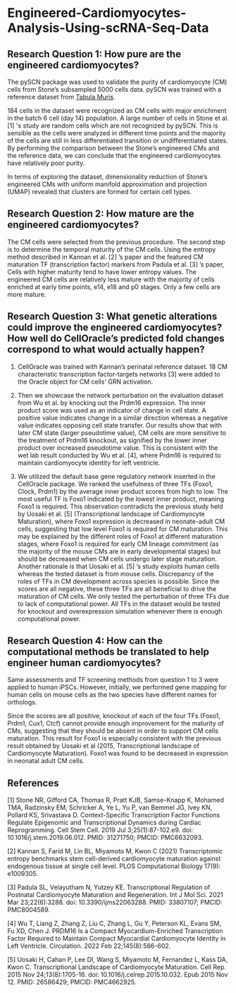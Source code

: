 # Engineered-Cardiomyocytes-Analysis-Using-scRNA-Seq-Data

## Research Question 1: How pure are the engineered cardiomyocytes? ##
The pySCN package was used to validate the purity of cardiomyocyte (CM) cells from Stone’s subsampled 5000 cells data. pySCN was trained with a reference dataset from [Tabula Muris](https://www.czbiohub.org/tabula-muris/). 

184 cells in the dataset were recognized as CM cells with major enrichment in the batch 6 cell (day 14) population. A large number of cells in Stone et al. \[1\] 's study are random cells which are not recognized by pySCN. This is sensible as the cells were analyzed in different time points and the majority of the cells are still in less differentiated transition or undifferentiated states. By performing the comparison between the Stone’s engineered CMs and the reference data, we can conclude that the engineered cardiomyocytes have relatively poor purity. 

In terms of exploring the dataset, dimensionality reduction of Stone’s engineered CMs with uniform manifold approximation and projection (UMAP) revealed that clusters are formed for certain cell types. 


## Research Question 2: How mature are the engineered cardiomyocytes? ##
The CM cells were selected from the previous procedure. The second step is to determine the temporal maturity of the CM cells. Using the entropy method described in Kannan et al. \[2\] ’s paper and the featured CM maturation TF (transcription factor) markers from Padula et al. \[3\] ’s paper, 
Cells with higher maturity tend to have lower entropy values. The engineered CM cells are relatively less mature with the majority of cells enriched at early time points, e14, e18 and p0 stages. Only a few cells are more mature.


## Research Question 3: What genetic alterations could improve the engineered cardiomyocytes? How well do CellOracle’s predicted fold changes correspond to what would actually happen? ##
1) CellOracle was trained with Kannan’s perinatal reference dataset. 18 CM characteristic transcription factor-targets networks \[3\] were added to the Oracle object for CM cells’ GRN activation.

2) Then we showcase the network perturbation on the evaluation dataset from Wu et al. by knocking out the Prdm16 expression. The inner product score was used as an indicator of change in cell state. A positive value indicates change in a similar direction whereas a negative value indicates opposing cell state transfer. Our results show that with later CM state (larger pseudotime value), CM cells are more sensitive to the treatment of Prdm16 knockout, as signified by the lower inner product over increased pseudotime value. This is consistent with the wet lab result conducted by Wu et al. \[4\], where Prdm16 is required to maintain cardiomyocyte identity for left ventricle. 

3) We utilized the default base gene regulatory network inserted in the CellOracle package. We ranked the usefulness of three TFs (Foxo1, Clock, Prdm1) by the average inner product scores from high to low. The most useful TF is Foxo1 indicated by the lowest inner product, meaning Foxo1 is required. This observation contradicts the previous study held by Uosaki et al. \[5\] (Transcriptional landscape of Cardiomyocyte Maturation), where Foxo1 expression is decreased in neonate-adult CM cells, suggesting that low level Foxo1 is required for CM maturation. This may be explained by the different roles of Foxo1 at different maturation stages, where Foxo1 is required for early CM lineage commitment (as the majority of the mouse CMs are in early developmental stages) but should be decreased when CM cells undergo later stage maturation. Another rationale is that Uosaki et al. \[5\] ’s study exploits human cells whereas the tested dataset is from mouse cells. Discrepancy of the roles of TFs in CM development across species is possible. Since the scores are all negative, these three TFs are all beneficial to drive the maturation of CM cells. We only tested the perturbation of three TFs due to lack of computational power. All TFs in the dataset would be tested for knockout and overexpression simulation whenever there is enough computational power.


## Research Question 4: How can the computational methods be translated to help engineer human cardiomyocytes? ##
Same assessments and TF screening methods from question 1 to 3 were applied to human iPSCs. However, initially, we performed gene mapping for human cells on mouse cells as the two species have different names for orthologs.

Since the scores are all positive, knockout of each of the four TFs (Foxo1, Prdm1, Cux1, Ctcf) cannot provide enough improvement for the maturity of CMs, suggesting that they should be absent in order to support CM cells maturation. This result for Foxo1 is especially consistent with the previous result obtained by Uosaki et al (2015, Transcriptional landscape of Cardiomyocyte Maturation). Foxo1 was found to be decreased in expression in neonatal adult CM cells.

## References
\[1\] Stone NR, Gifford CA, Thomas R, Pratt KJB, Samse-Knapp K, Mohamed TMA, Radzinsky EM, Schricker A, Ye L, Yu P, van Bemmel JG, Ivey KN, Pollard KS, Srivastava D. Context-Specific Transcription Factor Functions Regulate Epigenomic and Transcriptional Dynamics during Cardiac Reprogramming. Cell Stem Cell. 2019 Jul 3;25(1):87-102.e9. doi: 10.1016/j.stem.2019.06.012. PMID: 31271750; PMCID: PMC6632093.

\[2\] Kannan S, Farid M, Lin BL, Miyamoto M, Kwon C (2021) Transcriptomic entropy benchmarks stem cell-derived cardiomyocyte maturation against endogenous tissue at single cell level. PLOS Computational Biology 17(9): e1009305.

\[3\] Padula SL, Velayutham N, Yutzey KE. Transcriptional Regulation of Postnatal Cardiomyocyte Maturation and Regeneration. Int J Mol Sci. 2021 Mar 23;22(6):3288. doi: 10.3390/ijms22063288. PMID: 33807107; PMCID: PMC8004589.

\[4\] Wu T, Liang Z, Zhang Z, Liu C, Zhang L, Gu Y, Peterson KL, Evans SM, Fu XD, Chen J. PRDM16 Is a Compact Myocardium-Enriched Transcription Factor Required to Maintain Compact Myocardial Cardiomyocyte Identity in Left Ventricle. Circulation. 2022 Feb 22;145(8):586-602.

\[5\] Uosaki H, Cahan P, Lee DI, Wang S, Miyamoto M, Fernandez L, Kass DA, Kwon C. Transcriptional Landscape of Cardiomyocyte Maturation. Cell Rep. 2015 Nov 24;13(8):1705-16. doi: 10.1016/j.celrep.2015.10.032. Epub 2015 Nov 12. PMID: 26586429; PMCID: PMC4662925.

